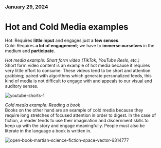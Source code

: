 ### January 29, 2024  
# Hot and Cold Media examples  

Hot: Requires **little input** and engages just a **few senses**.  
Cold: Requires **a lot of engagement**; we have to **immerse ourselves** in the medium and **participate**.  

*Hot media example: Short form video (TikTok, YouTube Reels, etc.)*  
  Short form video content is an example of hot media because it requires very little effort to consume. These videos tend to be short and attention grabbing; paired with algorithms which generate personalized feeds, this kind of media is not difficult to engage with and appeals to our visual and auditory senses.   
  
![youtube-shorts-1](https://github.com/rwalla3/IDEA-120-responses-rwalla3/assets/157409525/aa34bef8-2df1-4883-93f1-2dca5d801f84)  
  
*Cold media example: Reading a book*   
  Books on the other hand are an example of cold media because they require long stretches of focused attention in order to digest. In the case of fiction, a reader tends to use their imagination and discernment skills to keep up with the story and engage meaningfully. People must also be literate in the language a book is written in.   

![open-book-martian-science-fiction-space-vector-6314777](https://github.com/rwalla3/IDEA-120-responses-rwalla3/assets/157409525/e39c63de-7bf0-4696-bc47-be7706893599)  
